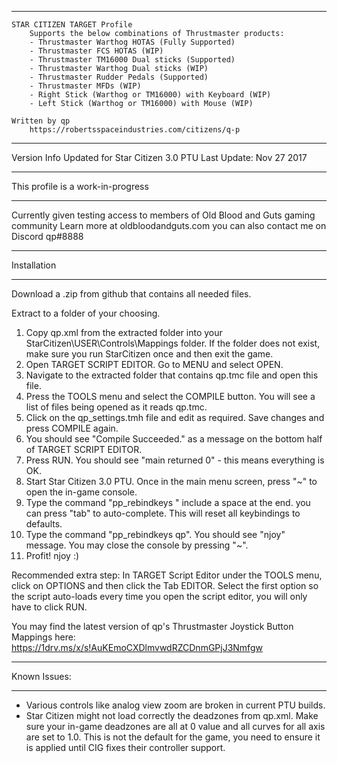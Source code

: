 *****************************************************************************************************************
	STAR CITIZEN TARGET Profile
		Supports the below combinations of Thrustmaster products:
		- Thrustmaster Warthog HOTAS (Fully Supported)
		- Thrustmaster FCS HOTAS (WIP)
		- Thrustmaster TM16000 Dual sticks (Supported)
		- Thrustmaster Warthog Dual sticks (WIP)
		- Thrustmaster Rudder Pedals (Supported)
		- Thrustmaster MFDs (WIP)
		- Right Stick (Warthog or TM16000) with Keyboard (WIP)
		- Left Stick (Warthog or TM16000) with Mouse (WIP)
		
	Written by qp
 		https://robertsspaceindustries.com/citizens/q-p

*****************************************************************************************************************
Version Info
Updated for Star Citizen 3.0 PTU
Last Update: Nov 27 2017
*****************************************************************************************************************
This profile is a work-in-progress
*****************************************************************************************************************
Currently given testing access to members of Old Blood and Guts gaming community
Learn more at oldbloodandguts.com
you can also contact me on Discord qp#8888
*****************************************************************************************************************
Installation
*****************************************************************************************************************
Download a .zip from github that contains all needed files. 

Extract to a folder of your choosing.

1. Copy qp.xml from the extracted folder into your StarCitizen\USER\Controls\Mappings folder. If the folder does not exist, make sure you run StarCitizen once and then exit the game.
2. Open TARGET SCRIPT EDITOR. Go to MENU and select OPEN.
3. Navigate to the extracted folder that contains qp.tmc file and open this file.
4. Press the TOOLS menu and select the COMPILE button. You will see a list of files being opened as it reads qp.tmc.
5. Click on the qp_settings.tmh file and edit as required. Save changes and press COMPILE again.
6. You should see "Compile Succeeded." as a message on the bottom half of TARGET SCRIPT EDITOR.
7. Press RUN. You should see "main returned 0" - this means everything is OK.
8. Start Star Citizen 3.0 PTU. Once in the main menu screen, press "~" to open the in-game console.
9. Type the command "pp_rebindkeys " include a space at the end. you can press "tab" to auto-complete. This will reset all keybindings to defaults.
10. Type the command "pp_rebindkeys qp". You should see "njoy" message. You may close the console by pressing "~". 
11. Profit! njoy :)

Recommended extra step: In TARGET Script Editor under the TOOLS menu, click on OPTIONS and then click the Tab EDITOR. Select the first option so the script auto-loads every time you open the script editor, you will only have to click RUN.

You may find the latest version of qp's Thrustmaster Joystick Button Mappings here: https://1drv.ms/x/s!AuKEmoCXDlmvwdRZCDnmGPjJ3Nmfgw

*****************************************************************************************************************
Known Issues:
*****************************************************************************************************************
- Various controls like analog view zoom are broken in current PTU builds.
- Star Citizen might not load correctly the deadzones from qp.xml. Make sure your in-game deadzones are all at 0 value and all curves for all axis are set to 1.0. This is not the default for the game, you need to ensure it is applied until CIG fixes their controller support.
